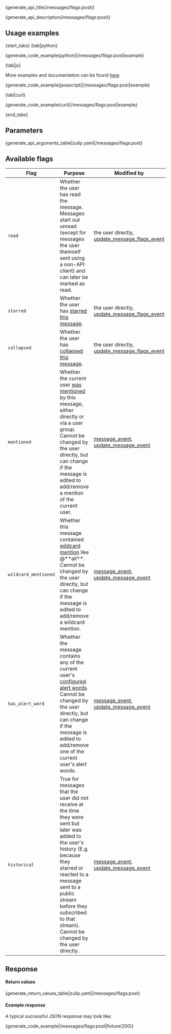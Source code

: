 {generate_api_title(/messages/flags:post)}

{generate_api_description(/messages/flags:post)}

## Usage examples

{start_tabs}
{tab|python}

{generate_code_example(python)|/messages/flags:post|example}

{tab|js}

More examples and documentation can be found [here](https://github.com/zulip/zulip-js).

{generate_code_example(javascript)|/messages/flags:post|example}

{tab|curl}

{generate_code_example(curl)|/messages/flags:post|example}

{end_tabs}

## Parameters

{generate_api_arguments_table|zulip.yaml|/messages/flags:post}

## Available flags
<div>
    <table>
        <thead>
            <tr>
                <th style="width:20%">Flag</th>
                <th style="width:55%">Purpose</th>
                <th style="width:25%">Modified by</th>
            </tr>
        </thead>
        <tbody>
            <tr>
                <td><code>read</code></td>
                <td>
                    Whether the user has read the message.  Messages
                    start out unread (except for messages the user
                    themself sent using a non-API client) and can
                    later be marked as read.
                </td>
                <td>the user directly, <a href="/api/get-events#update_message_flags-add">update_message_flags_event</a></td>
            </tr>
            <tr>
                <td><code>starred</code></td>
                <td>Whether the user has <a href="/help/star-a-message">starred this message</a>.</td>
                <td>the user directly, <a href="/api/get-events#update_message_flags-add">update_message_flags_event</a></td>
            </tr>
            <tr>
                <td><code>collapsed</code></td>
                <td>Whether the user has <a href="/help/collapse-a-message">collapsed this message</a>.</td>
                <td>the user directly, <a href="/api/get-events#update_message_flags-add">update_message_flags_event</a></td>
            </tr>
            <tr>
                <td><code>mentioned</code></td>
                <td>
                    Whether the current user
                    <a href="/help/mention-a-user-or-group">was mentioned</a>
                    by this message, either directly or via a user
                    group. Cannot be changed by the user directly, but
                    can change if the message is edited to add/remove
                    a mention of the current user.
                </td>
                <td>
                    <a href="/api/get-events#message">message_event</a>,
                    <a href="/api/get-events#update_message">update_message_event</a>
                </td>
            </tr>
            <tr>
                <td><code>wildcard_mentioned</code></td>
                <td>
                    Whether this message contained
                    <a href="/help/mention-a-user-or-group#mention-everyone-on-a-stream">wildcard mention</a>
                    like @**all**. Cannot be changed by the user directly, but
                    can change if the message is edited to add/remove
                    a wildcard mention.
                </td>
                <td>
                    <a href="/api/get-events#message">message_event</a>,
                    <a href="/api/get-events#update_message">update_message_event</a>
                </td>
            </tr>
            <tr>
                <td><code>has_alert_word</code></td>
                <td>
                    Whether the message contains any of the current user's
                    <a href="/help/add-an-alert-word">configured alert words</a>.
                    Cannot be changed by the user directly, but
                    can change if the message is edited to add/remove
                    one of the current user's alert words.
                </td>
                <td>
                    <a href="/api/get-events#message">message_event</a>,
                    <a href="/api/get-events#update_message">update_message_event</a>
                </td>
            </tr>
            <tr>
                <td><code>historical</code></td>
                <td>
                    True for messages that the user did not receive
                    at the time they were sent but later was added to
                    the user's history (E.g. because they starred or
                    reacted to a message sent to a public stream
                    before they subscribed to that stream). Cannot be
                    changed by the user directly.
                </td>
                <td>
                    <a href="/api/get-events#message">message_event</a>,
                    <a href="/api/get-events#update_message">update_message_event</a>
                </td>
            </tr>
        </tbody>
    </table>
</div>

## Response

#### Return values

{generate_return_values_table|zulip.yaml|/messages/flags:post}

#### Example response

A typical successful JSON response may look like:

{generate_code_example|/messages/flags:post|fixture(200)}
